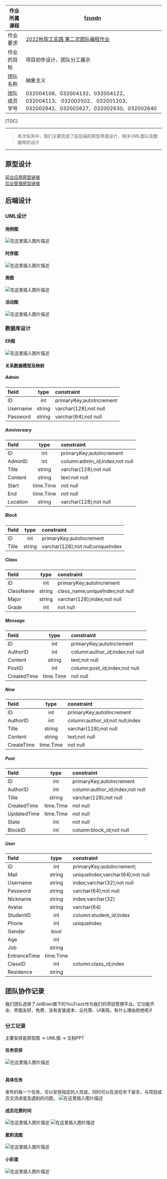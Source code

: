 | 作业所属课程 | [fzusdn](https://bbs.csdn.net/forums/fzusdn) |
| ------ | ------ |
| 作业要求 | [2022秋软工实践 第二次团队编程作业](https://bbs.csdn.net/topics/608791028) |
| 作业的目标 | 项目初步设计，团队分工展示 |
| 团队名称 | 抽象主义 |
| 团队成员学号 | 032004106、032004132、032004122、032004113、 032002502、 032001203、 032002642、032002627、032002630、032002640 |

[TOC]

---


> 本次任务中，我们主要完成了前后端的原型界面设计，相关UML图以及数据库的设计

---

## 原型设计

[前台应用原型链接](https://modao.cc/app/Vtko39rkaw2u7mQdKKAl)
<br>
[后台管理原型链接](https://www.figma.com/file/3z7MPCAKOHDSr6JJn7UqSy/fuever-backend?node-id=0%3A1
)

## 后端设计

### UML设计
#### 用例图
![在这里插入图片描述](https://img-blog.csdnimg.cn/eeb1f66652b642049c2eacb4e077fe3b.png#pic_center)
#### 时序图
![在这里插入图片描述](https://img-blog.csdnimg.cn/33924ef9e43e4b8c89f3f7668dd4c0df.png#pic_center)
#### 类图
![在这里插入图片描述](https://img-blog.csdnimg.cn/12c5c0c4a35849359cb77f749ab190e8.png#pic_center)

#### 活动图
![在这里插入图片描述](https://img-blog.csdnimg.cn/cc491fda005d4ca5a60cbb01481c0d37.png#pic_center)
### 数据库设计
#### ER图
![在这里插入图片描述](https://img-blog.csdnimg.cn/14fcc46e55344204963e48dad76320d1.png#pic_center)
#### 关系数据模型及映射
##### Admin
|field |type |constraint|
| :-|:-:|:-| 
|ID |  int | primaryKey;autoIncrement|
|Username|string|varchar(128);not null|
|Password|string|varchar(64);not null|
##### Anniversary
|field |type |constraint|
| :-|:-:|:-| 
|ID|int|primaryKey;autoIncrement|
|AdminID|int|column:admin_id;index;not null
|Title|string|varchar(128);not null
|Content|string|text:not null
|Start|time.Time|not null
|End|time.Time|not null
|Location|string|varchar(128);not null
##### Block
|field |type |constraint|
| :-|:-:|:-| 
|ID|int|primaryKey;autoIncrement
|Title|string|varchar(128);not null;uniqueIndex
##### Class
|field |type |constraint|
| :-|:-:|:-| 
|ID|int|primaryKey;autoIncrement
|ClassName|string|class_name;uniqueIndex;not null
|Major|string|varchar(128);index;not null
|Grade|int|not null
##### Message
|field |type |constraint|
| :-|:-:|:-| 
|ID|int|primaryKey;autoIncrement
|AuthorID|int|column:author_id;index;not null
|Content|string|text;not null
|PostID|int|column:post_id;index;not null
|CreatedTime|time.Time|not null
##### New
|field |type |constraint|
| :-|:-:|:-|
|ID|int|primaryKey;autoIIncrement
|AuthorID|int|column:author_id;not null;index
|Title|string|varchar(128);not null
|Content|string|text;not null
|CreateTime|time.Time|not null
##### Post
|field |type |constraint|
| :-|:-:|:-| 
|ID|int|primaryKey;autoIncrement
|AuthorID|int|column:author_id;index;not null
|Title|string|varchar(128);not null
|CreatedTime|time.Time|not null
|UpdatedTime|time.Time|not null
|State|int|not null
|BlockID|int|column:block_id;not null
##### User
|field |type |constraint|
| :-|:-:|:-| 
|ID|int|primaryKey;autoIncrement;
|Mail|string|uniqueIndex;varchar(64);not null
|Username|string|index;varchar(32);not null
|Password|string|varchar(64);not null
|Nickname|string|index;varchar(32)
|Avatar|string|varchar(64)
|StudentID|int|column:student_id;index
|Phone|int|uniqueIndex
|Gender| bool |
|Age | int|
| Job|string|
|EntranceTime|time.Time|
|ClassID|int|column:class_id;index
|Residence|string|



## 团队协作记录
我们团队选择了JetBrain旗下的YouTrack作为我们的项目管理平台。它功能齐全、界面友好、免费、没有安装成本、云托管、UI美观，有什么理由拒绝呢✌
### 分工记录
主要安排是原型图 -> UML图 -> 文档PPT
#### 任务安排
![在这里插入图片描述](https://img-blog.csdnimg.cn/957cb6cedef748f2be14f84d28e0c87e.png#pic_center)
<br>
<br>

#### 具体任务
发布的每一个任务，可以安排指定的人完成，同时可以在该任务下留言，与项目成员交流进度及遇到的问题。
![在这里插入图片描述](https://img-blog.csdnimg.cn/d40b3e66869b416daea62ee474a11d1b.png#pic_center)
#### 成员花费时间
![在这里插入图片描述](https://img-blog.csdnimg.cn/41b267b8b99e42dc9f23e7deff5e530e.png#pic_center)
![在这里插入图片描述](https://img-blog.csdnimg.cn/f31e9204935148f1b86015f88db5ba35.png#pic_center)

#### 累积流图
![在这里插入图片描述](https://img-blog.csdnimg.cn/ef45304b25e542bbbe49a3138480a2d7.png#pic_center)
#### 小彩蛋
![在这里插入图片描述](https://img-blog.csdnimg.cn/33fc3ddc4bf74a90992859c3d3b31cf1.jpeg#pic_center)
<br>

